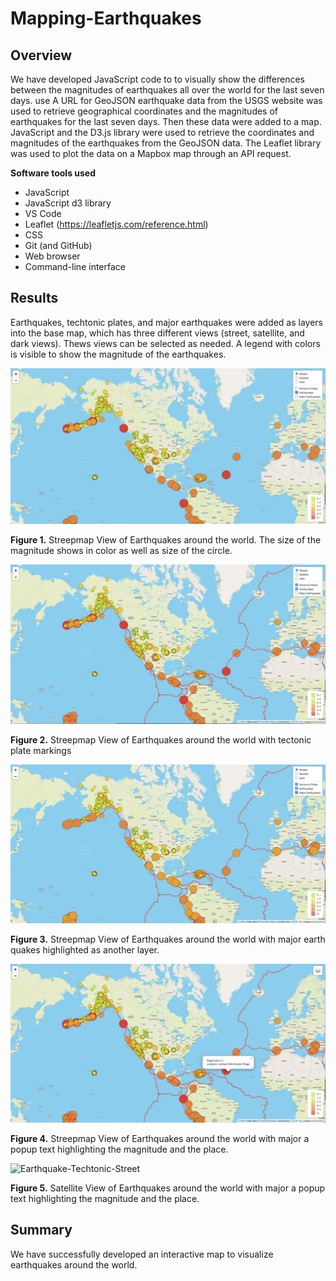 # Mapping-Earthquakes

## Overview
We have developed JavaScript code to to visually show the differences between the magnitudes of earthquakes all over the world for the last seven days. use A URL for GeoJSON earthquake data from the USGS website was used to retrieve geographical coordinates and the magnitudes of earthquakes for the last seven days. Then these data were added to a map. JavaScript and the D3.js library were used to retrieve the coordinates and magnitudes of the earthquakes from the GeoJSON data. The Leaflet library was used to plot the data on a Mapbox map through an API request.

**Software tools used**

  - JavaScript
  - JavaScript d3 library
  - VS Code
  - Leaflet (https://leafletjs.com/reference.html)
  - CSS
  - Git (and GitHub)
  - Web browser
  - Command-line interface

## Results

Earthquakes, techtonic plates, and major earthquakes were added as layers into the base map, which has three different views (street, satellite, and dark views). Thews views can be selected as needed. A legend with colors is visible to show the magnitude of the earthquakes.  

![Earthquake-Street](Earthquake_Challenge/static/images/earthquake-street.png)

**Figure 1.** Streepmap View of Earthquakes around the world. The size of the magnitude shows in color as well as size of the circle.


![Earthquake-Techtonic-Street](Earthquake_Challenge/static/images/earthquake-techtonic-street.png)


**Figure 2.** Streepmap View of Earthquakes around the world with tectonic plate markings




![Earthquake-Techtonic-Street](Earthquake_Challenge/static/images/all_maps-street.png)


**Figure 3.** Streepmap View of Earthquakes around the world with major earth quakes highlighted as another layer.



![Earthquake-Techtonic-Street](Earthquake_Challenge/static/images/all_maps-street-popup.png)

**Figure 4.** Streepmap View of Earthquakes around the world with major a popup text highlighting the magnitude and the place.


![Earthquake-Techtonic-Street](Earthquake_Challenge/static/images/all_maps-satellite.png)

**Figure 5.** Satellite View of Earthquakes around the world with major a popup text highlighting the magnitude and the place.



## Summary

We have successfully developed an interactive map to visualize earthquakes around the world. 
